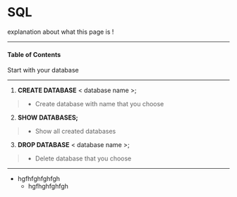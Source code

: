 # SQL
explanation about what this page is !
***

#### Table of Contents

Start with your database

***
1. **CREATE DATABASE** < database name >;
> - Create database with name that you choose

2. **SHOW DATABASES;**
> - Show all created databases

3. **DROP DATABASE** < database name >;
 > - Delete database that you choose
***


+ hgfhfghfghfgh
     + hgfhghfghfgh
